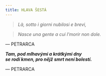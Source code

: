 ```yaml
---
title: HLAVA ŠESTÁ
---
```


> _Là, sotto i giorni nubilosi e brevi,_

> _Nasce una gente a cui l’morir non dole._

— PETRARCA

___Tam, pod mlhavými a krátkými dny  
se rodí kmen, pro nějž smrt není bolestí.___

— PETRARCA
